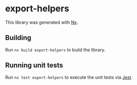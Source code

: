 # export-helpers

This library was generated with [Nx](https://nx.dev).

## Building

Run `nx build export-helpers` to build the library.

## Running unit tests

Run `nx test export-helpers` to execute the unit tests via [Jest](https://jestjs.io).
